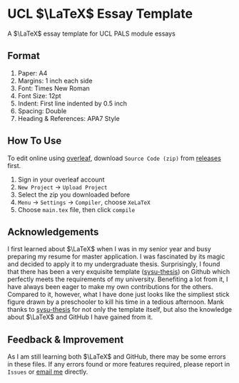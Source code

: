 # UCL $\LaTeX$ Essay Template 

A $\LaTeX$ essay template for UCL PALS module essays

## Format

1. Paper: A4
2. Margins: 1 inch each side
3. Font: Times New Roman
4. Font Size: 12pt
5. Indent: First line indented by 0.5 inch
6. Spacing: Double
7. Heading & References: APA7 Style

## How To Use

To edit online using [overleaf](https://www.overleaf.com/), download `Source Code (zip)` from [releases](https://github.com/Rui-Alexander-Sun/UCL-PALS-Essay-Template-APA7/releases) first.

1. Sign in your overleaf account
2. `New Project` → `Upload Project`
3. Select the zip you downloaded before
4. `Menu` → `Settings` → `Compiler`, choose `XeLaTeX`
5. Choose `main.tex` file, then click `compile`

## Acknowledgements

I first learned about $\LaTeX$ when I was in my senior year and busy preparing my resume for master application. I was fascinated by its magic and decided to apply it to my undergraduate thesis. Surprisingly, I found that there has been a very exquisite template ([sysu-thesis](https://github.com/SYSU-SCC/sysu-thesis)) on Github which perfectly meets the requirements of my university. Benefiting a lot from it, I have always been eager to make my own contributions for the others. Compared to it, however, what I have done just looks like the simpliest stick figure drawn by a preschooler to kill his time in a tedious afternoon. Mank thanks to [sysu-thesis](https://github.com/SYSU-SCC/sysu-thesis) for not only the template itself, but also the knowledge about $\LaTeX$ and GitHub I have gained from it.

## Feedback & Improvement

As I am still learning both $\LaTeX$ and GitHub, there may be some errors in these files. If any errors found or more features required, please report in `Issues` or [email me](mailto:r.sun.22@ucl.ac.uk) directly.
